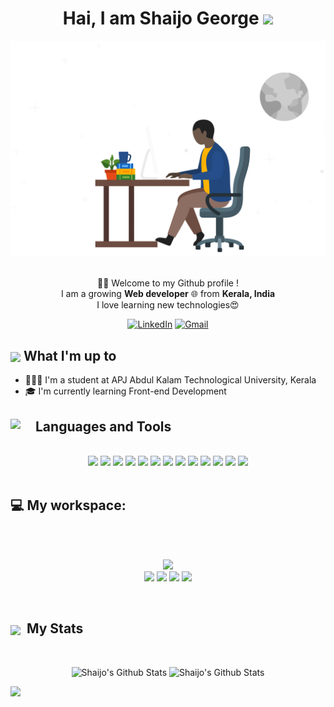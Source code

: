 <div align="center">
    <h1>Hai, I am Shaijo George</a> <img
            src="https://media.giphy.com/media/hvRJCLFzcasrR4ia7z/giphy.gif" width="32"></h1>
    <img alt="Developer Pic"
        src="programmer.svg" width="540"/>
    <br/><br/>
    <p>🙏🏻 Welcome to my Github profile !<br />
        I am a growing <b>Web developer</b> 🌐 from <b>Kerala, India</b></br>
        I love learning new technologies😍 </p>
    <div>
        <a href="https://www.linkedin.com/in/shaijogeorge" target="_blank"><img alt="LinkedIn"
                src="https://img.shields.io/badge/linkedin-%230077B5.svg?&style=for-the-badge&logo=linkedin&logoColor=white" /></a>
        <a href="mailto:shaijokuttikkatt@gmail.com" target="_blank"><img alt="Gmail"
                src="https://img.shields.io/badge/-Gmail-D14836?style=for-the-badge&logo=Gmail&logoColor=white" /></a><br> 
    </div>
</div>

<div>
    <div>
        <h2><img align="center"
                src="https://emojis.slackmojis.com/emojis/images/1584726375/8272/blob-cool.gif?1584726375" width="28" />
            What I'm up to</h2>
        <ul>
            <li> 👨🏻‍💻 I'm a student at APJ Abdul Kalam Technological University, Kerala</li>
            <li> 🎓 I'm currently learning Front-end Development </li>
        </ul>
    </div>
<div align="left">
        <h2><img src="https://emojis.slackmojis.com/emojis/images/1471045863/884/ninja.gif?1471045863" align="left"
                width="40" /> Languages and Tools</h2>
</div>
<div align="center"></br>
<img src="https://img.shields.io/badge/javascript%20-%23323330.svg?&style=for-the-badge&logo=javascript&logoColor=%23F7DF1E"/>
<img src="https://img.shields.io/badge/Python-FFD43B?style=for-the-badge&logo=python&logoColor=darkgreen"/>
<img src="https://img.shields.io/badge/java-%23ED8B00.svg?&style=for-the-badge&logo=java&logoColor=white"/>
<img src="https://img.shields.io/badge/c%20-%2300599C.svg?&style=for-the-badge&logo=c&logoColor=white"/>
<img src="https://img.shields.io/badge/html5%20-%23E34F26.svg?&style=for-the-badge&logo=html5&logoColor=white"/>
<img src="https://img.shields.io/badge/github%20-%23121011.svg?&style=for-the-badge&logo=github&logoColor=white"/>
<img src="https://img.shields.io/badge/Bootstrap-563D7C?style=for-the-badge&logo=bootstrap&logoColor=white"/>
<img src="https://img.shields.io/badge/MySQL-00000F?style=for-the-badge&logo=mysql&logoColor=white"/>
<img src="https://img.shields.io/badge/Brave-FF1B2D?style=for-the-badge&logo=Brave&logoColor=white"/>

<img src="https://img.shields.io/badge/Visual_Studio_Code-0078D4?style=for-the-badge&logo=visual%20studio%20code&logoColor=white"/>
<img src="https://img.shields.io/badge/Visual_Studio-5C2D91?style=for-the-badge&logo=visual%20studio&logoColor=white"/>
<img src="https://img.shields.io/badge/Figma-F24E1E?style=for-the-badge&logo=figma&logoColor=white"/>
<img src="https://img.shields.io/badge/Canva-%2300C4CC.svg?&style=for-the-badge&logo=Canva&logoColor=white"/>
  </div>
<br/>
    <h2 align="left"> 💻 My workspace:</h2><br/>
    <p align='center'>
  <br/>
<img src="https://img.shields.io/badge/Windows-0078D6?style=for-the-badge&logo=windows&logoColor=white"/><br/>
        <img src="https://img.shields.io/badge/Ideapad 5-83B81A?style=for-the-badge&logo=Lenovo&logoColor=white"/>
 
  <img src="https://img.shields.io/badge/intel-core%20i5%2012th-%230071C5.svg?&style=for-the-badge&logo=intel&logoColor=white" />
  <img src="https://img.shields.io/badge/RAM-16GB-%230071C5.svg?&style=for-the-badge&logoColor=white" />
  <img src="https://img.shields.io/badge/intel-iris%20Xe%20-%230071C5.svg?&style=for-the-badge&logo=intel&logoColor=white" />
</p>


<br />


<div align="left">
        <h2><img width="30" align="center"
                src="https://emojis.slackmojis.com/emojis/images/1471045834/769/bike.gif?1471045834" /> &nbsp;My Stats
        </h2>
    </div>
    <br />
    <div>
            <p align="center">
                <img height="160" alt="Shaijo's Github Stats"
                    src="https://github-readme-stats.vercel.app/api?username=shaijogeorge&show_icons=true&hide_border=true&theme=dark&count_private=true" />
                <img alt="Shaijo's Github Stats" height="160"
                    src="https://github-readme-stats.vercel.app/api/top-langs/?username=shaijogeorge&hide=assembly&layout=compact&theme=dark" />
            </p>  
    </div>
    
  <a href="#">
    <img src="https://github-readme-activity-graph.cyclic.app/graph?username=shaijogeorge&bg_color=000000&color=44ff00&line=09fb66&point=fbff00&area=true&hide_border=true"/>
  </a>
</p>


</div>
